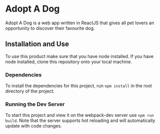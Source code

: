 # Adopt A Dog

Adopt A Dog is a web app written in ReactJS that gives all pet lovers an opportunity to discover their favourite dog.

## Installation and Use

To use this product make sure that you have node installed. If you have node installed, clone this repository onto your local machine.

### Dependencies

To install the dependencies for this project, run `npm install` in the root directory of the project. 

### Running the Dev Server 

To start this project and view it on the webpack-dev server use `npm run build`. Note that the server supports hot reloading and will automatically update
with code changes.
